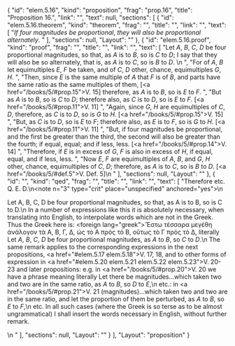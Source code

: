 {
  "id": "elem.5.16",
  "kind": "proposition",
  "frag": "prop.16",
  "title": "Proposition 16.",
  "link": "",
  "text": null,
  "sections": [
    {
      "id": "elem.5.16.theorem",
      "kind": "theorem",
      "frag": "",
      "title": "",
      "link": "",
      "text": [
        "<var>If four magnitudes be proportional</var>, <var>they will also be proportional alternately</var>. "
      ],
      "sections": null,
      "Layout": ""
    },
    {
      "id": "elem.5.16.proof",
      "kind": "proof",
      "frag": "",
      "title": "",
      "link": "",
      "text": [
        "Let <var>A</var>, <var>B</var>, <var>C</var>, <var>D</var> be four proportional magnitudes, so that, as <var>A</var> is to <var>B</var>, so is <var>C</var> to <var>D</var>; I say that they will also be so alternately, that is, as <var>A</var> is to <var>C</var>, so is <var>B</var> to <var>D</var>. \n      ",
        "For of <var>A</var>, <var>B</var> let equimultiples <var>E</var>, <var>F</var> be taken, and of <var>C</var>, <var>D</var> other, chance, equimultiples <var>G</var>, <var>H</var>. ",
        "Then, since <var>E</var> is the same multiple of <var>A</var> that <var>F</var> is of <var>B</var>, and parts have the same ratio as the same multiples of them, [<a href=\"/books/5/#prop.15\">V. 15</a>] therefore, as <var>A</var> is to <var>B</var>, so is <var>E</var> to <var>F</var>. ",
        "But as <var>A</var> is to <var>B</var>, so is <var>C</var> to <var>D</var>; therefore also, as <var>C</var> is to <var>D</var>, so is <var>E</var> to <var>F</var>. [<a href=\"/books/5/#prop.11\">V. 11</a>] ",
        "Again, since <var>G</var>, <var>H</var> are equimultiples of <var>C</var>, <var>D</var>, therefore, as <var>C</var> is to <var>D</var>, so is <var>G</var> to <var>H</var>. [<a href=\"/books/5/#prop.15\">V. 15</a>] ",
        "But, as <var>C</var> is to <var>D</var>, so is <var>E</var> to <var>F</var>; therefore also, as <var>E</var> is to <var>F</var>, so is <var>G</var> to <var>H</var>. [<a href=\"/books/5/#prop.11\">V. 11</a>] ",
        "But, if four magnitudes be proportional, and the first be greater than the third, the second will also be greater than the fourth; if equal, equal; and if less, less. [<a href=\"/books/5/#prop.14\">V. 14</a>] ",
        "Therefore, if <var>E</var> is in excess of <var>G</var>, <var>F</var> is also in excess of <var>H</var>, if equal, equal, and if less, less. ",
        "Now <var>E</var>, <var>F</var> are equimultiples of <var>A</var>, <var>B</var>, and <var>G</var>, <var>H</var> other, chance, equimultiples of <var>C</var>, <var>D</var>; therefore, as <var>A</var> is to <var>C</var>, so is <var>B</var> to <var>D</var>. [<a href=\"/books/5/#def.5\">V. Def. 5</a>]\n      "
      ],
      "sections": null,
      "Layout": ""
    },
    {
      "id": "",
      "kind": "qed",
      "frag": "",
      "title": "",
      "link": "",
      "text": [
        "Therefore etc. Q. E. D.\n<note n=\"3\" type=\"crit\" place=\"unspecified\" anchored=\"yes\">\n        <p><quote>Let A, B, C, D be four proportional magnitudes, so that, as A is to B, so is C to D.</quote>\n In a number of expressions like this it is absolutely necessary, when translating into English, to interpolate words which are not in the Greek. Thus the Greek here is: <foreign lang=\"greek\">Ἕστω τέσσαρα μεγέθη ἀνάλογον τὰ Α, Β, Γ, Δ, ὡς τὸ Α πρὸς τὸ Β, οὕτως τὸ Γ πρὸς τὸ Δ</foreign>, literally <quote>Let <var>A</var>, <var>B</var>, <var>C</var>, <var>D</var> be four proportional magnitudes, as <var>A</var> to <var>B</var>, so <var>C</var> to <var>D</var>.</quote>\n The same remark applies to the corresponding expressions in the next propositions, <a href=\"#elem.5.17 elem.5.18\">V. 17, 18</a>, and to other forms of expression in <a href=\"#elem.5.20 elem.5.21 elem.5.22 elem.5.23\">V. 20-23</a> and later propositions: e.g. in <a href=\"/books/5/#prop.20\">V. 20</a> we have a phrase meaning literally <quote>Let there be magnitudes...which taken two and two are in the same ratio, as <var>A</var> to <var>B</var>, so <var>D</var> to <var>E</var>,</quote>\n etc.: in <a href=\"/books/5/#prop.21\">V. 21</a> <quote>(magnitudes)...which taken two and two are in the same ratio, and let the proportion of them be perturbed, as <var>A</var> to <var>B</var>, so <var>E</var> to <var>F</var>,</quote>\n etc. In all such cases (where the Greek is so terse as to be almost ungrammatical) I shall insert the words necessary in English, without further remark.</p>\n       </note>"
      ],
      "sections": null,
      "Layout": ""
    }
  ],
  "Layout": "proposition"
}
